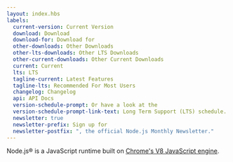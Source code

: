 ```yaml
---
layout: index.hbs
labels:
  current-version: Current Version
  download: Download
  download-for: Download for
  other-downloads: Other Downloads
  other-lts-downloads: Other LTS Downloads
  other-current-downloads: Other Current Downloads
  current: Current
  lts: LTS
  tagline-current: Latest Features
  tagline-lts: Recommended For Most Users
  changelog: Changelog
  api: API Docs
  version-schedule-prompt: Or have a look at the
  version-schedule-prompt-link-text: Long Term Support (LTS) schedule.
  newsletter: true
  newsletter-prefix: Sign up for
  newsletter-postfix: ", the official Node.js Monthly Newsletter."
---
```


Node.js® is a JavaScript runtime built on [Chrome's V8 JavaScript engine](https://developers.google.com/v8/).
